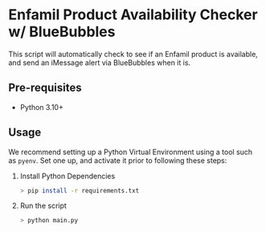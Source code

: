 # Enfamil Product Availability Checker w/ BlueBubbles

This script will automatically check to see if an Enfamil product is available, and send an iMessage alert via BlueBubbles when it is.

## Pre-requisites

- Python 3.10+

## Usage

We recommend setting up a Python Virtual Environment using a tool such as `pyenv`. Set one up, and activate it prior to following these steps:

1. Install Python Dependencies

    ```bash
    > pip install -r requirements.txt
    ```

2. Run the script

    ```bash
    > python main.py
    ```